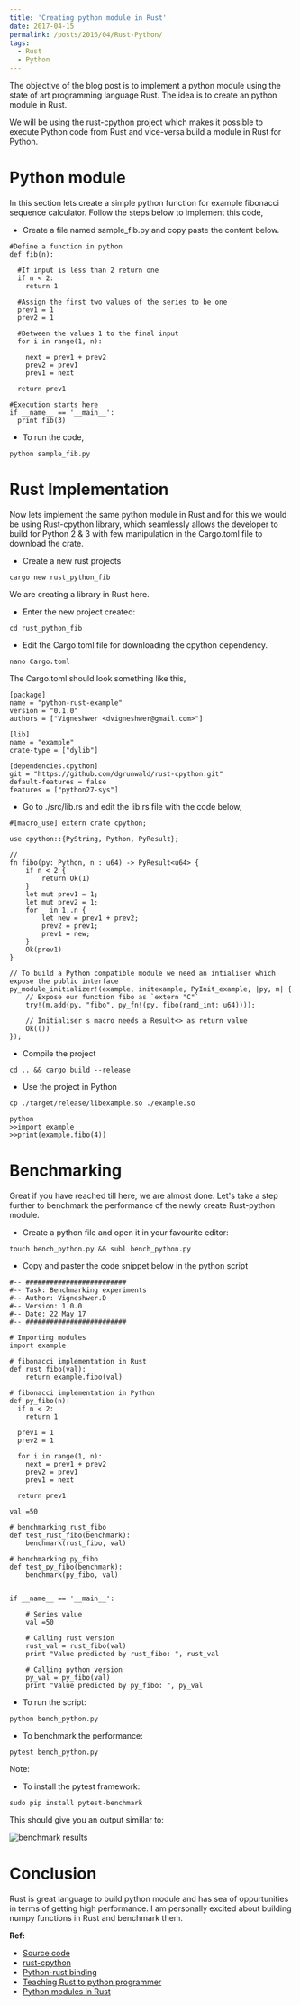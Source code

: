 ```yaml
---
title: 'Creating python module in Rust'
date: 2017-04-15
permalink: /posts/2016/04/Rust-Python/
tags:
  - Rust
  - Python
---
```


The objective of the blog post is to implement a python module using the state of art programming language Rust. The idea is to create an python module in Rust.

We will be using the rust-cpython project which makes it possible to execute Python code from Rust and vice-versa build a module in Rust for Python.

Python module
=============

In this section lets create a simple python function for example fibonacci sequence calculator. Follow the steps below to implement this code,

* Create a file named sample_fib.py and copy paste the content below. 

~~~~
#Define a function in python
def fib(n):
  
  #If input is less than 2 return one
  if n < 2:
    return 1
  
  #Assign the first two values of the series to be one
  prev1 = 1
  prev2 = 1
  
  #Between the values 1 to the final input
  for i in range(1, n):
  
    next = prev1 + prev2
    prev2 = prev1
    prev1 = next
    
  return prev1

#Execution starts here
if __name__ == '__main__':
  print fib(3)
~~~~

* To run the code,

~~~~
python sample_fib.py
~~~~

Rust Implementation
===================

Now lets implement the same python module in Rust and for this we would be using Rust-cpython library, which seamlessly allows the developer to build for Python 2 & 3 with few manipulation in the Cargo.toml file to download the crate.

* Create a new rust projects

~~~~
cargo new rust_python_fib
~~~~

We are creating a library in Rust here.

* Enter the new project created:

~~~~
cd rust_python_fib
~~~~

*  Edit the Cargo.toml file for downloading the cpython dependency.

~~~~
nano Cargo.toml
~~~~

The Cargo.toml should look something like this,

~~~~
[package]
name = "python-rust-example"
version = "0.1.0"
authors = ["Vigneshwer <dvigneshwer@gmail.com>"]

[lib]
name = "example"
crate-type = ["dylib"]

[dependencies.cpython]
git = "https://github.com/dgrunwald/rust-cpython.git"
default-features = false
features = ["python27-sys"]

~~~~

* Go to ./src/lib.rs and edit the lib.rs file with the code below,

~~~~
#[macro_use] extern crate cpython;

use cpython::{PyString, Python, PyResult};

// 
fn fibo(py: Python, n : u64) -> PyResult<u64> {
    if n < 2 {
        return Ok(1)
    }
    let mut prev1 = 1;
    let mut prev2 = 1;
    for _ in 1..n {
        let new = prev1 + prev2;
        prev2 = prev1;
        prev1 = new;
    }
    Ok(prev1) 
}

// To build a Python compatible module we need an intialiser which expose the public interface
py_module_initializer!(example, initexample, PyInit_example, |py, m| {
    // Expose our function fibo as `extern "C"`
    try!(m.add(py, "fibo", py_fn!(py, fibo(rand_int: u64))));

    // Initialiser s macro needs a Result<> as return value
    Ok(())
});

~~~~

* Compile the project

~~~~
cd .. && cargo build --release
~~~~

* Use the project in Python

~~~~
cp ./target/release/libexample.so ./example.so

python
>>import example
>>print(example.fibo(4))
~~~~

Benchmarking
============

Great if you have reached till here, we are almost done. Let's take a step further to benchmark the performance of the newly create Rust-python module.

* Create a python file and open it in your favourite editor:

~~~~
touch bench_python.py && subl bench_python.py
~~~~

* Copy and paster the code snippet below in the python script

~~~~
#-- #########################
#-- Task: Benchmarking experiments
#-- Author: Vigneshwer.D
#-- Version: 1.0.0
#-- Date: 22 May 17
#-- #########################

# Importing modules
import example

# fibonacci implementation in Rust
def rust_fibo(val):
	return example.fibo(val)

# fibonacci implementation in Python
def py_fibo(n):
  if n < 2:
    return 1

  prev1 = 1
  prev2 = 1

  for i in range(1, n):
    next = prev1 + prev2
    prev2 = prev1
    prev1 = next
    
  return prev1

val =50

# benchmarking rust_fibo
def test_rust_fibo(benchmark):
	benchmark(rust_fibo, val)

# benchmarking py_fibo
def test_py_fibo(benchmark):
	benchmark(py_fibo, val)


if __name__ == '__main__':

	# Series value
	val =50

	# Calling rust version
	rust_val = rust_fibo(val)
	print "Value predicted by rust_fibo: ", rust_val

	# Calling python version
	py_val = py_fibo(val)
	print "Value predicted by py_fibo: ", py_val
~~~~

* To run the script: 

~~~~
python bench_python.py
~~~~

* To benchmark the performance:

~~~~
pytest bench_python.py
~~~~

Note:

* To install the pytest framework:

~~~~
sudo pip install pytest-benchmark
~~~~ 

This should give you an output simillar to:   

![benchmark results](https://github.com/MozillaIndia/RustIndia/blob/master/RainOfRust/images/rust_python_bench.png)

Conclusion
==========

Rust is great language to build python module and has sea of oppurtunities in terms of getting high performance. I am personally excited about building numpy functions in Rust and benchmark them.

**Ref:**

* [Source code](https://github.com/MozillaIndia/RustIndia/tree/master/RainOfRust/rust_python_fib)
* [rust-cpython](https://github.com/dgrunwald/rust-cpython)
* [Python-rust binding](http://www.expobrain.net/2016/09/18/create-python-module-in-rust/)
* [Teaching Rust to python programmer](http://lucumr.pocoo.org/2015/5/27/rust-for-pythonistas/)
* [Python modules in Rust](http://ehiggs.github.io/2015/07/Python-Modules-In-Rust/)



